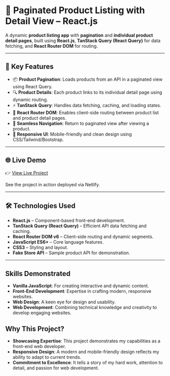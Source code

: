 # 🛒 Paginated Product Listing with Detail View – React.js

A dynamic **product listing app** with **pagination** and **individual product detail pages**, built using **React.js**, **TanStack Query (React Query)** for data fetching, and **React Router DOM** for routing.

---

## 🔑 Key Features

- 📦 **Product Pagination**: Loads products from an API in a paginated view using React Query.
- 🔍 **Product Details**: Each product links to its individual detail page using dynamic routing.
- ⚡ **TanStack Query**: Handles data fetching, caching, and loading states.
- 🧭 **React Router DOM**: Enables client-side routing between product list and product detail pages.
- 🔁 **Seamless Navigation**: Return to paginated view after viewing a product.
- 🎨 **Responsive UI**: Mobile-friendly and clean design using CSS/Tailwind/Bootstrap.

---

## 🌐 Live Demo

👉 [View Live Project](https://gjp-pagination-rq.netlify.app)

See the project in action deployed via Netlify.

---

## 🛠️ Technologies Used

- **React.js** – Component-based front-end development.
- **TanStack Query (React Query)** – Efficient API data fetching and caching.
- **React Router DOM v6** – Client-side routing and dynamic segments.
- **JavaScript ES6+** – Core language features.
- **CSS3** – Styling and layout.
- **Fake Store API** – Sample product API for demonstration.

---


## Skills Demonstrated
- **Vanilla JavaScript**: For creating interactive and dynamic content.
- **Front-End Development**: Expertise in crafting modern, responsive websites.
- **Web Design**: A keen eye for design and usability.
- **Web Development**: Combining technical knowledge and creativity to develop engaging websites.


## Why This Project?
- **Showcasing Expertise**: This project demonstrates my capabilities as a front-end web developer.
- **Responsive Design**: A modern and mobile-friendly design reflects my ability to adapt to current trends.
- **Commitment to Excellence**: It tells a story of my hard work, attention to detail, and passion for web development.


